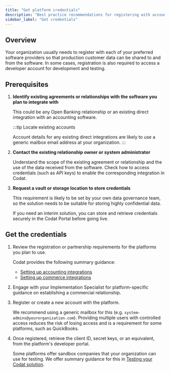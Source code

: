 ```yaml
---
title: "Get platform credentials"
description: "Best practice recommendations for registering with accounting, banking, or commerce software and storing the credentials"
sidebar_label: "Get credentials"
---
```


## Overview

Your organization usually needs to register with each of your preferred software providers so that production customer data can be shared to and from the software. In some cases, registration is also required to access a developer account for development and testing. 

## Prerequisites

1. **Identify existing agreements or relationships with the software you plan to integrate with**

   This could be any Open Banking relationship or an existing direct integration with an accounting software.

   :::tip Locate existing accounts

   Account details for any existing direct integrations are likely to use a generic mailbox email address at your organization.
   :::

2. **Contact the existing relationship owner or system administrator** 

   Understand the scope of the existing agreement or relationship and the use of the data received from the software. Check how to access credentials (such as API keys) to enable the corresponding integration in Codat.

3. **Request a vault or storage location to store credentials**

   This requirement is likely to be set by your own data governance team, so the solution needs to be suitable for storing highly confidential data.
   
   If you need an interim solution, you can store and retrieve credentials securely in the Codat Portal before going live.

## Get the credentials

1. Review the registration or partnership requirements for the platforms you plan to use.

   Codat provides the following summary guidance: 
   
      - [Setting up accounting integrations](/integrations/accounting/overview#setting-up-accounting-integrations)
      - [Setting up commerce integrations](/integrations/commerce/overview#setting-up-commerce-integrations)

2. Engage with your Implementation Specialist for platform-specific guidance on establishing a commercial relationship.

3. Register or create a new account with the platform.

   We recommend using a generic mailbox for this (e.g. `system-admins@yourorganization.com`). Providing multiple users with controlled access reduces the risk of losing access and is a requirement for some platforms, such as QuickBooks.
   
4. Once registered, retrieve the client ID, secret keys, or an equivalent, from the platform's developer portal.

   Some platforms offer sandbox companies that your organization can use for testing. We offer summary guidance for this in [Testing your Codat solution](/using-the-api/testing).